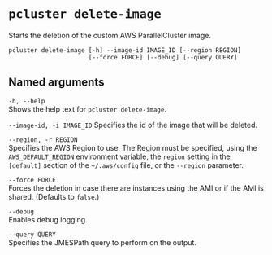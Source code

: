 # `pcluster delete-image`<a name="pcluster.delete-image-v3"></a>

Starts the deletion of the custom AWS ParallelCluster image\.

```
pcluster delete-image [-h] --image-id IMAGE_ID [--region REGION]
                      [--force FORCE] [--debug] [--query QUERY]
```

## Named arguments<a name="pcluster-v3.delete-image.namedargs"></a>

`-h, --help`  
Shows the help text for `pcluster delete-image`\.

`--image-id, -i IMAGE_ID`
Specifies the id of the image that will be deleted\.

`--region, -r REGION`  
Specifies the AWS Region to use\. The Region must be specified, using the `AWS_DEFAULT_REGION` environment variable, the `region` setting in the `[default]` section of the `~/.aws/config` file, or the `--region` parameter\.

`--force FORCE`  
Forces the deletion in case there are instances using the AMI or if the AMI is shared\. \(Defaults to `false`\.\)

`--debug`  
Enables debug logging\.

`--query QUERY`  
Specifies the JMESPath query to perform on the output\.
